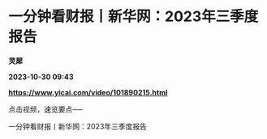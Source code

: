 # 一分钟看财报丨新华网：2023年三季度报告
**灵犀**

**2023-10-30 09:43**

**https://www.yicai.com/video/101890215.html**

点击视频，速览要点──

一分钟看财报丨新华网：2023年三季度报告